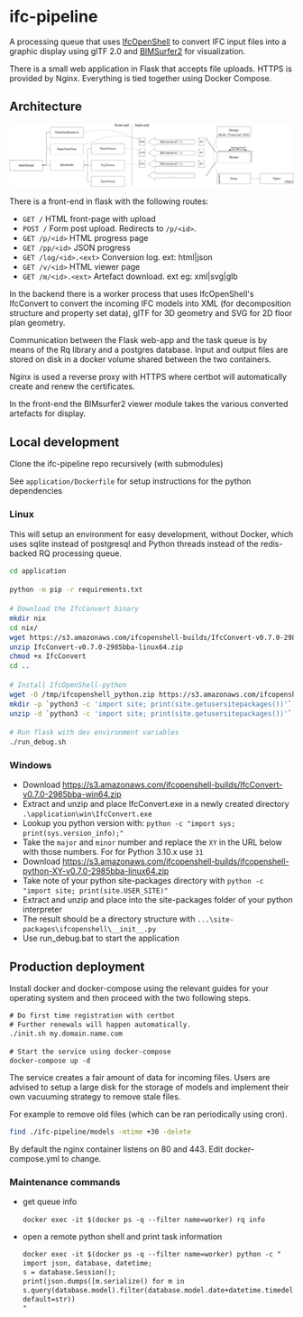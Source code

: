 # ifc-pipeline

A processing queue that uses [IfcOpenShell](https://github.com/IfcOpenShell/IfcOpenShell/) to convert IFC input files into a graphic display using glTF 2.0 and [BIMSurfer2](https://github.com/AECgeeks/BIMsurfer2/) for visualization.

There is a small web application in Flask that accepts file uploads. HTTPS is provided by Nginx. Everything is tied together using Docker Compose.

## Architecture

![Architecture diagram of ifc-pipeline](img/architecture.png "Architecture diagram of ifc-pipeline")


There is a front-end in flask with the following routes:

- `GET /` HTML front-page with upload  
- `POST /` Form post upload. Redirects to `/p/<id>`.
- `GET /p/<id>` HTML progress page
- `GET /pp/<id>` JSON progress
- `GET /log/<id>.<ext>` Conversion log. ext: html|json
- `GET /v/<id>` HTML viewer page
- `GET /m/<id>.<ext>` Artefact download. ext eg: xml|svg|glb

In the backend there is a worker process that uses IfcOpenShell's IfcConvert to convert the incoming IFC models into XML (for decomposition structure and property set data), glTF for 3D geometry and SVG for 2D floor plan geometry.

Communication between the Flask web-app and the task queue is by means of the Rq library and a postgres database. Input and output files are stored on disk in a docker volume shared between the two containers.

Nginx is used a reverse proxy with HTTPS where certbot will automatically create and renew the certificates.

In the front-end the BIMsurfer2 viewer module takes the various converted artefacts for display.

## Local development

Clone the ifc-pipeline repo recursively (with submodules)

See `application/Dockerfile` for setup instructions for the python dependencies

### Linux

This will setup an environment for easy development, without Docker, which uses sqlite instead of postgresql and Python threads instead of the redis-backed RQ processing queue.

~~~sh
cd application

python -m pip -r requirements.txt

# Download the IfcConvert binary
mkdir nix
cd nix/
wget https://s3.amazonaws.com/ifcopenshell-builds/IfcConvert-v0.7.0-2985bba-linux64.zip
unzip IfcConvert-v0.7.0-2985bba-linux64.zip
chmod +x IfcConvert
cd ..

# Install IfcOpenShell-python
wget -O /tmp/ifcopenshell_python.zip https://s3.amazonaws.com/ifcopenshell-builds/ifcopenshell-python-`python3 -c 'import sys;print("".join(map(str, sys.version_info[0:2])))'`-v0.7.0-2985bba-linux64.zip
mkdir -p `python3 -c 'import site; print(site.getusersitepackages())'`
unzip -d `python3 -c 'import site; print(site.getusersitepackages())'` /tmp/ifcopenshell_python.zip

# Run flask with dev environment variables
./run_debug.sh
~~~

### Windows

* Download https://s3.amazonaws.com/ifcopenshell-builds/IfcConvert-v0.7.0-2985bba-win64.zip
* Extract and unzip and place IfcConvert.exe in a newly created directory `.\application\win\IfcConvert.exe`
* Lookup you python version with: `python -c "import sys; print(sys.version_info);"`
* Take the `major` and `minor` number and replace the `XY` in the URL below with those numbers. For for Python 3.10.x use `31`
* Download https://s3.amazonaws.com/ifcopenshell-builds/ifcopenshell-python-XY-v0.7.0-2985bba-linux64.zip
* Take note of your python site-packages directory with `python -c "import site; print(site.USER_SITE)"`
* Extract and unzip and place into the site-packages folder of your python interpreter
* The result should be a directory structure with `...\site-packages\ifcopenshell\__init__.py`
* Use run_debug.bat to start the application

## Production deployment

Install docker and docker-compose using the relevant guides for your operating system and then proceed with the two following steps.

~~~
# Do first time registration with certbot
# Further renewals will happen automatically.
./init.sh my.domain.name.com

# Start the service using docker-compose
docker-compose up -d
~~~

The service creates a fair amount of data for incoming files. Users are advised to setup a large disk for the storage of models and implement their own vacuuming strategy to remove stale files.

For example to remove old files (which can be ran periodically using cron).

~~~sh
find ./ifc-pipeline/models -mtime +30 -delete
~~~

By default the nginx container listens on 80 and 443. Edit docker-compose.yml to change.

### Maintenance commands

* get queue info

  `docker exec -it $(docker ps -q --filter name=worker) rq info`
    
* open a remote python shell and print task information

  ~~~
  docker exec -it $(docker ps -q --filter name=worker) python -c "
  import json, database, datetime;
  s = database.Session(); 
  print(json.dumps([m.serialize() for m in s.query(database.model).filter(database.model.date+datetime.timedelta(days=2)>datetime.datetime.now()).order_by(database.model.date).all()], default=str))
  "
  ~~~
